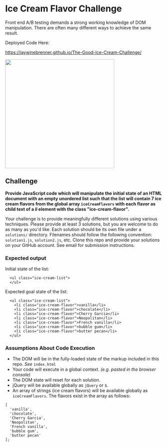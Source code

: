# Ice Cream Flavor Challenge

Front end A/B testing demands a strong working knowledge of DOM manipulation. There are often many different ways to achieve the same result.

Deployed Code Here: 

https://jaywinebrenner.github.io/The-Good-Ice-Cream-Challenge/

<img src="./1.gif" width="350">

## Challenge

**Provide JavaScript code which will manipulate the initial state of an HTML document with an empty unordered list such that the list will contain 7 ice cream flavors from the global array `iceCreamFlavors` with each flavor as child text of a *li* element with the class "ice-cream-flavor".**

Your challenge is to provide meaningfully different solutions using various techniques. Please provide at least 3 solutions, but you are welcome to do as many as you'd like. Each solution should be its own file under a `solutions/` directory. Filenames should follow the following convention: `solution1.js`, `solution2.js`, etc. Clone this repo and provide your solutions on your GitHub account. See email for submission instructions.


### Expected output

Initial state of the list:
```
  <ul class="ice-cream-list">
  </ul>
```

Expected goal state of the list:
```
  <ul class="ice-cream-list">
    <li class="ice-cream-flavor">vanilla</li>
    <li class="ice-cream-flavor">chocolate</li>
    <li class="ice-cream-flavor">Cherry Garcia</li>
    <li class="ice-cream-flavor">Neopolitan</li>
    <li class="ice-cream-flavor">French vanilla</li>
    <li class="ice-cream-flavor">bubble gum</li>
    <li class="ice-cream-flavor">butter pecan</li>
  </ul>
```

### Assumptions About Code Execution
- The DOM will be in the fully-loaded state of the markup included in this repo. *See* `index.html`
- Your code will execute in a global context. *(e.g. pasted in the browser console)*
- The DOM state will reset for each solution.
- jQuery will be available globally as `jQuery` or `$`.
- An array of strings (ice cream flavors) will be available globally as `iceCreamFlavors`. The flavors exist in the array as follows:
```
[
  'vanilla',
  'chocolate',
  'Cherry Garcia',
  'Neopolitan',
  'French vanilla',
  'bubble gum',
  'butter pecan'
];
```